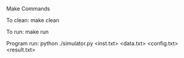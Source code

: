 Make Commands

To clean:
    make clean

To run:
    make run


Program run:
    python  ./simulator.py <inst.txt> <data.txt> <config.txt> <result.txt>